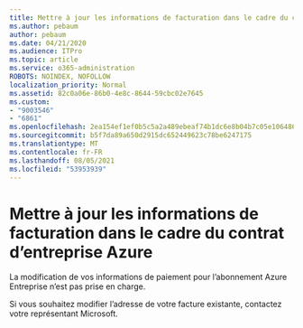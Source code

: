 ```yaml
---
title: Mettre à jour les informations de facturation dans le cadre du contrat d’entreprise Azure
ms.author: pebaum
author: pebaum
ms.date: 04/21/2020
ms.audience: ITPro
ms.topic: article
ms.service: o365-administration
ROBOTS: NOINDEX, NOFOLLOW
localization_priority: Normal
ms.assetid: 82c0a06e-86b0-4e8c-8644-59cbc02e7645
ms.custom:
- "9003546"
- "6861"
ms.openlocfilehash: 2ea154ef1ef0b5c5a2a489ebeaf74b1dc6e8b04b7c05e1064869cc99262c9823
ms.sourcegitcommit: b5f7da89a650d2915dc652449623c78be6247175
ms.translationtype: MT
ms.contentlocale: fr-FR
ms.lasthandoff: 08/05/2021
ms.locfileid: "53953939"
---
```

# <a name="update-billing-info-under-azure-enterprise-agreement"></a>Mettre à jour les informations de facturation dans le cadre du contrat d’entreprise Azure

La modification de vos informations de paiement pour l’abonnement Azure Entreprise n’est pas prise en charge.

Si vous souhaitez modifier l’adresse de votre facture existante, contactez votre représentant Microsoft.
